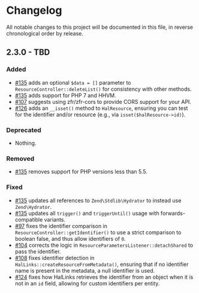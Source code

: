 # Changelog

All notable changes to this project will be documented in this file, in reverse chronological order by release.

## 2.3.0 - TBD

### Added

- [#135](https://github.com/phly/PhlyRestfully/pull/135) adds an optional
  `$data = []` parameter to `ResourceController::deleteList()` for consistency
  with other methods.
- [#135](https://github.com/phly/PhlyRestfully/pull/135) adds support for PHP 7
  and HHVM.
- [#107](https://github.com/phly/PhlyRestfully/pull/107) suggests using
  zfr/zfr-cors to provide CORS support for your API.
- [#126](https://github.com/phly/PhlyRestfully/pull/126) adds an `__isset()`
  method to `HalResource`, ensuring you can test for the identifier and/or
  resource (e.g., via `isset($halResource->id)`).

### Deprecated

- Nothing.

### Removed

- [#135](https://github.com/phly/PhlyRestfully/pull/135) removes support for PHP
  versions less than 5.5.

### Fixed

- [#135](https://github.com/phly/PhlyRestfully/pull/135) updates all references
  to `Zend\Stdlib\Hydrator` to instead use `Zend\Hydrator`.
- [#135](https://github.com/phly/PhlyRestfully/pull/135) updates all
  `trigger()` and `triggerUntil()` usage with forwards-compatible variants.
- [#97](https://github.com/phly/PhlyRestfully/pull/97) fixes the identifier
  comparison in `ResourceController::getIdentifier()` to use a strict comparison
  to boolean false, and thus allow identifiers of `0`.
- [#104](https://github.com/phly/PhlyRestfully/pull/104) corrects the logic in
  `ResourceParametersListener::detachShared` to pass the identifier.
- [#108](https://github.com/phly/PhlyRestfully/pull/108) fixes identifier
  detection in `HalLinks::createResourceFromMetadata()`, ensuring that if no
  identifier name is present in the metadata, a null identifier is used.
- [#124](https://github.com/phly/PhlyRestfully/pull/124) fixes how HalLinks
  retrieves the identifier from an object when it is not in an `id` field,
  allowing for custom identifiers per entity.
